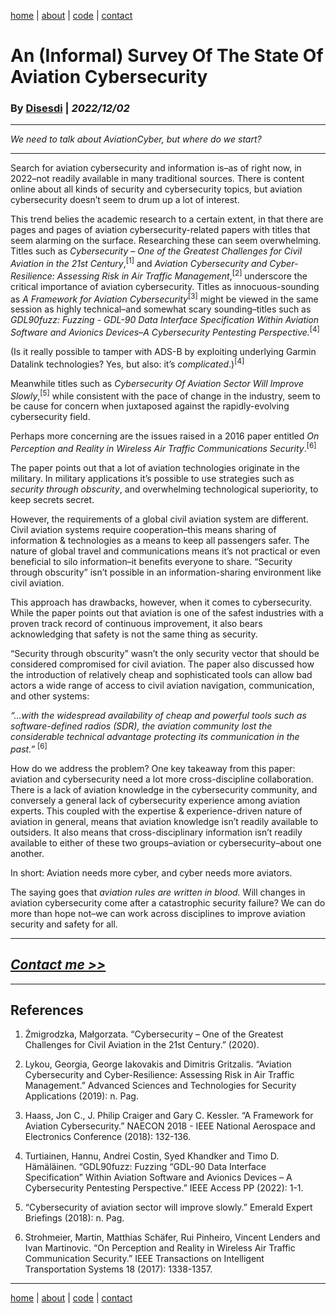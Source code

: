 [home](https://disesdi.github.io/) | [about](https://disesdi.github.io/about.html) | <a href="https://github.com/disesdi/" target="_blank" rel="noopener noreferrer">code</a> | [contact](https://disesdi.github.io/contact.html)


# An (Informal) Survey Of The State Of Aviation Cybersecurity


### By <a href="https://disesdi.github.io/contact.html" target="_blank" rel="noopener noreferrer">Disesdi</a> | *2022/12/02*

-------

*We need to talk about AviationCyber, but where do we start?*

-------

Search for aviation cybersecurity and information is–as of right now, in 2022–not readily available in many traditional sources. There is content online about all kinds of security and cybersecurity topics, but aviation cybersecurity doesn’t seem to drum up a lot of interest. 


This trend belies the academic research to a certain extent, in that there are pages and pages of aviation cybersecurity-related papers with titles that seem alarming on the surface. Researching these can seem overwhelming. Titles such as *Cybersecurity – One of the Greatest Challenges for Civil Aviation in the 21st Century*,<sup>[1]</sup> and *Aviation Cybersecurity and Cyber-Resilience: Assessing Risk in Air Traffic Management*,<sup>[2]</sup> underscore the critical importance of aviation cybersecurity. Titles as innocuous-sounding as *A Framework for Aviation Cybersecurity*<sup>[3]</sup> might be viewed in the same session as highly technical–and somewhat scary sounding–titles such as *GDL90fuzz: Fuzzing - GDL-90 Data Interface Specification Within Aviation Software and Avionics Devices–A Cybersecurity Pentesting Perspective.*<sup>[4]</sup>


(Is it really possible to tamper with ADS-B by exploiting underlying Garmin Datalink technologies? Yes, but also: it’s *complicated*.)<sup>[4]</sup>


Meanwhile titles such as *Cybersecurity Of Aviation Sector Will Improve Slowly*,<sup>[5]</sup> while consistent with the pace of change in the industry, seem to be cause for concern when juxtaposed against the rapidly-evolving cybersecurity field. 


Perhaps more concerning are the issues raised in a 2016 paper entitled *On Perception and Reality in Wireless Air Traffic Communications Security*.<sup>[6]</sup> 


The paper points out that a lot of aviation technologies originate in the military. In military applications it’s possible to use strategies such as *security through obscurity*, and overwhelming technological superiority, to keep secrets secret. 


However, the requirements of a global civil aviation system are different. Civil aviation systems require cooperation–this means sharing of information & technologies as a means to keep all passengers safer. The nature of global travel and communications means it’s not practical or even beneficial to silo information–it benefits everyone to share. “Security through obscurity” isn’t possible in an information-sharing environment like civil aviation.


This approach has drawbacks, however, when it comes to cybersecurity. While the paper points out that aviation is one of the safest industries with a proven track record of continuous improvement, it also bears acknowledging that safety is not the same thing as security. 


“Security through obscurity” wasn’t the only security vector that should be considered compromised for civil aviation. The paper also discussed how the introduction of relatively cheap and sophisticated tools can allow bad actors a wide range of access to civil aviation navigation, communication, and other systems:


*“...with the widespread availability of cheap and powerful tools such as software-defined radios (SDR), the aviation community lost the considerable technical advantage protecting its communication in the past.”* <sup>[6]</sup>


How do we address the problem? One key takeaway from this paper: aviation and cybersecurity need a lot more cross-discipline collaboration. There is a lack of aviation knowledge in the cybersecurity community, and conversely a general lack of cybersecurity experience among aviation experts. This coupled with the expertise & experience-driven nature of aviation in general, means that aviation knowledge isn’t readily available to outsiders. It also means that cross-disciplinary information isn’t readily available to either of these two groups–aviation or cybersecurity–about one another. 


In short: Aviation needs more cyber, and cyber needs more aviators.


The saying goes that *aviation rules are written in blood.* Will changes in aviation cybersecurity come after a catastrophic security failure? We can do more than hope not–we can work across disciplines to improve aviation security and safety for all. 

-------


## [*Contact me >>*](https://disesdi.github.io/contact.html)


-------


## References

1. Żmigrodzka, Małgorzata. “Cybersecurity – One of the Greatest Challenges for Civil Aviation in the 21st Century.” (2020).


2. Lykou, Georgia, George Iakovakis and Dimitris Gritzalis. “Aviation Cybersecurity and Cyber-Resilience: Assessing Risk in Air Traffic Management.” Advanced Sciences and Technologies for Security Applications (2019): n. Pag.


3. Haass, Jon C., J. Philip Craiger and Gary C. Kessler. “A Framework for Aviation Cybersecurity.” NAECON 2018 - IEEE National Aerospace and Electronics Conference (2018): 132-136.


4. Turtiainen, Hannu, Andrei Costin, Syed Khandker and Timo D. Hämäläinen. “GDL90fuzz: Fuzzing “GDL-90 Data Interface Specification” Within Aviation Software and Avionics Devices – A Cybersecurity Pentesting Perspective.” IEEE Access PP (2022): 1-1.


5. “Cybersecurity of aviation sector will improve slowly.” Emerald Expert Briefings (2018): n. Pag.


6. Strohmeier, Martin, Matthias Schäfer, Rui Pinheiro, Vincent Lenders and Ivan Martinovic. “On Perception and Reality in Wireless Air Traffic Communication Security.” IEEE Transactions on Intelligent Transportation Systems 18 (2017): 1338-1357.

-------

[home](https://disesdi.github.io/) | [about](https://disesdi.github.io/about.html) | <a href="https://github.com/disesdi/" target="_blank" rel="noopener noreferrer">code</a> | [contact](https://disesdi.github.io/contact.html)
